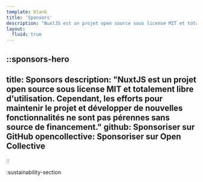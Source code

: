 ```yaml
---
template: blank
title: 'Sponsors'
description: "NuxtJS est un projet open source sous license MIT et totalement libre d'utilisation."
layout:
  fluid: true
---
```


::sponsors-hero
---
title: Sponsors
description: "NuxtJS est un projet open source sous license MIT et totalement libre d'utilisation. Cependant, les efforts pour maintenir le projet et développer de nouvelles fonctionnalités ne sont pas pérennes sans source de financement."
github: Sponsoriser sur GitHub
opencollective: Sponsoriser sur Open Collective
---
::

:sustainability-section
